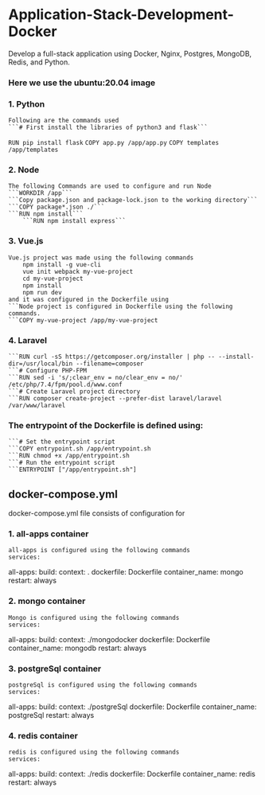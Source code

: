 # Application-Stack-Development-Docker
Develop a full-stack application using Docker, Nginx, Postgres, MongoDB, Redis, and Python.

### Here we use the ubuntu:20.04 image

### 1. Python
	Following are the commands used
	```# First install the libraries of python3 and flask```
  ```RUN pip install flask```
	```COPY app.py /app/app.py```
	```COPY templates /app/templates```
	

### 2. Node
 	The following Commands are used to configure and run Node 
	```WORKDIR /app```
 	```Copy package.json and package-lock.json to the working directory```
	```COPY package*.json ./```
	```RUN npm install```
    	```RUN npm install express```

### 3. Vue.js
	Vue.js project was made using the following commands
		npm install -g vue-cli
		vue init webpack my-vue-project
		cd my-vue-project
		npm install
		npm run dev
	and it was configured in the Dockerfile using
	```Node project is configured in Dockerfile using the following commands.
	```COPY my-vue-project /app/my-vue-project
### 4. Laravel
	```RUN curl -sS https://getcomposer.org/installer | php -- --install-dir=/usr/local/bin --filename=composer
	```# Configure PHP-FPM
	```RUN sed -i 's/;clear_env = no/clear_env = no/' /etc/php/7.4/fpm/pool.d/www.conf
	```# Create Laravel project directory
	```RUN composer create-project --prefer-dist laravel/laravel /var/www/laravel
	
### The entrypoint of the Dockerfile is defined using: 
	```# Set the entrypoint script
	```COPY entrypoint.sh /app/entrypoint.sh
	```RUN chmod +x /app/entrypoint.sh
	```# Run the entrypoint script
	```ENTRYPOINT ["/app/entrypoint.sh"]
	
	
## docker-compose.yml

docker-compose.yml file consists of configuration for
### 1. all-apps container
	all-apps is configured using the following commands
	services:
  all-apps:
    build:
      context: .
      dockerfile: Dockerfile
    container_name: mongo
    restart: always
### 2. mongo container
	Mongo is configured using the following commands
	services:
  all-apps:
    build:
      context: ./mongodocker
      dockerfile: Dockerfile
    container_name: mongodb
    restart: always
### 3. postgreSql container
	postgreSql is configured using the following commands
	services:
  all-apps:
    build:
      context: ./postgreSql
      dockerfile: Dockerfile
    container_name: postgreSql
    restart: always
### 4. redis container
	redis is configured using the following commands
	services:
  all-apps:
    build:
      context: ./redis
      dockerfile: Dockerfile
    container_name: redis
    restart: always

